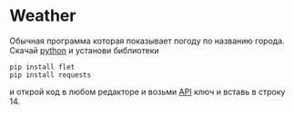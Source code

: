 # Weather
Обычная программа которая показывает погоду по названию города. 
Скачай [python](https://www.python.org/downloads/) и установи библиотеки 
```
pip install flet
pip install requests
```
и открой код в любом редакторе и возьми [API](https://openweathermap.org/api) ключ и вставь в строку 14.
